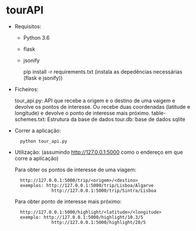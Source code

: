 # tourAPI

* Requisitos:

	* Python 3.6
	* flask
	* jsonify

		pip install -r requirements.txt  (instala as depedências necessárias (flask e jsonify))


* Ficheiros:
	
	tour_api.py: API que recebe a origem e o destino de uma vaigem e devolve os pontos de interesse. Ou recebe duas coordenadas (latitude e longitude) e devolve o ponto de interesse mais próximo.
	table-schemes.txt: Estrutura da base de dados
	tour.db: base de dados sqlite

* Correr a aplicação:
	
		python tour_api.py

* Utilização: (assumindo http://127.0.0.1:5000 como o endereço em que corre a aplicação)
	
	Para obter os pontos de interesse de uma viagem:

		http://127.0.0.1:5000/trip/<origem>/<destino>
		exemplos: http://127.0.0.1:5000/trip/Lisboa/Algarve
					http://127.0.0.1:5000/trip/Sintra/Lisboa

	Para obter ponto de interesse mais próximo:

		http://127.0.0.1:5000/highlight/<latitude>/<longitude>
		exemplo: http://127.0.0.1:5000/highlight/10.3/5
					http://127.0.0.1:5000/highlight/20/5
